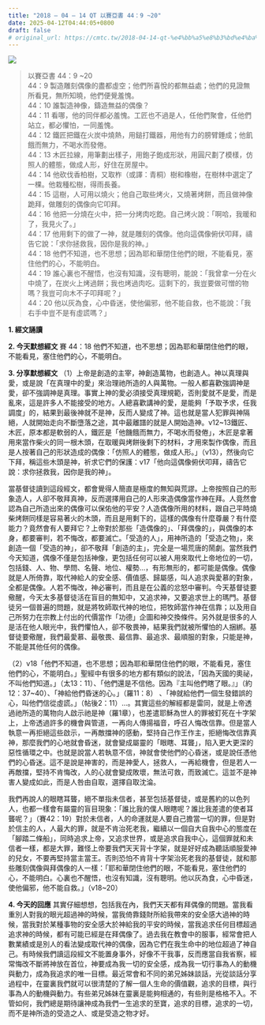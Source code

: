 ```yaml
---
title: "2018 – 04 – 14 QT 以賽亞書 44：9 ~20"
date: 2025-04-12T04:44:05+0800
draft: false
# original_url: https://cmtc.tw/2018-04-14-qt-%e4%bb%a5%e8%b3%bd%e4%ba%9e%e6%9b%b8-44%ef%bc%9a9-20
---
```


![](/images/qt.jpg)
> 以賽亞書 44：9 ~20  
> 44：9 製造雕刻偶像的盡都虛空；他們所喜悅的都無益處；他們的見證無所看見，無所知曉，他們便覺羞愧。  
> 44：10 誰製造神像，鑄造無益的偶像？  
> 44：11 看哪，他的同伴都必羞愧。工匠也不過是人，任他們聚會，任他們站立，都必懼怕，一同羞愧。  
> 44：12 鐵匠把鐵在火炭中燒熱，用鎚打鐵器，用他有力的膀臂錘成；他飢餓而無力，不喝水而發倦。  
> 44：13 木匠拉線，用筆劃出樣子，用鉋子鉋成形狀，用圓尺劃了模樣，仿照人的體態，做成人形，好住在房屋中。  
> 44：14 他砍伐香柏樹，又取柞（或譯：青桐）樹和橡樹，在樹林中選定了一棵。他栽種松樹，得雨長養。  
> 44：15 這樹，人可用以燒火；他自己取些烤火，又燒著烤餅，而且做神像跪拜，做雕刻的偶像向它叩拜。  
> 44：16 他把一分燒在火中，把一分烤肉吃飽。自己烤火說：「啊哈，我暖和了，我見火了。」  
> 44：17 他用剩下的做了一神，就是雕刻的偶像。他向這偶像俯伏叩拜，禱告它說：「求你拯救我，因你是我的神。」  
> 44：18 他們不知道，也不思想；因為耶和華閉住他們的眼，不能看見，塞住他們的心，不能明白。  
> 44：19 誰心裏也不醒悟，也沒有知識，沒有聰明，能說：「我曾拿一分在火中燒了，在炭火上烤過餅；我也烤過肉吃。這剩下的，我豈要做可憎的物嗎？我豈可向木不子叩拜呢？」  
> 44：20 他以灰為食，心中昏迷，使他偏邪，他不能自救，也不能說：「我右手中豈不是有虛謊嗎？」

**1. 經文誦讀**

**2.  今天默想經文**
賽 44：18 他們不知道，也不思想；因為耶和華閉住他們的眼，不能看見，塞住他們的心，不能明白。

**3. 分享默想經文**
（1）上帝是創造的主宰，神創造萬物，也創造人。神以真理與愛，或是說「在真理中的愛」來治理祂所造的人與萬物。一般人都喜歡強調神是愛，卻不強調神是真理。事實上神的愛必須接受真理規範，否則愛就不是愛，而是亂來，這是許多人不能接受的地方。人總喜歡講神的愛，是能夠「予取予求，任我調度」的，結果到最後神就不是神，反而人變成了神。這也就是當人犯罪與神隔絕，人就開始走向不斷墮落之途，其中最離譜的就是人開始造神。v12\~13鐵匠、木匠，原本都是軟弱的人，鐵匠是「他饑餓而無力，不喝水而發倦」，木匠是拿著用來當作柴火的同一根木頭，在取暖與烤餅後剩下的材料，才用來製作偶像，而且是人按著自己的形狀造成的偶像：「仿照人的體態，做成人形。」（v13），然後向它下拜，稱這些木頭是神，祈求它們的保護：v17「他向這偶像俯伏叩拜，禱告它說：求你拯救我，因你是我的神」。

當基督徒讀到這段經文，都會覺得人簡直是極度的無知與荒謬。上帝按照自己的形象造人，人卻不敬拜真神，反而選擇用自己的人形來造偶像當作神在拜。人竟然會認為自己所造出來的偶像可以保佑他的平安？人造偶像所用的材料，跟自己平時燒柴烤餅同樣是容易著火的木頭，而且是用剩下的，這樣的偶像有什麼尊嚴？有什麼能力？竟然會有人要拜它？上帝對於那些「造偶像的」、「拜偶像的」，與偶像的本身，都要審判，若不悔改，都要滅亡。「受造的人」，用神所造的「受造之物」，來創造一個「受造的神」，卻不敬拜「創造的主」，完全是一場荒唐的鬧劇。當然我們今天知道，偶像不僅是包括神像，更包括任何可以被人用來取代上帝地位的一切，包括錢、人、物、學問、名聲、地位、權勢…，有形無形的，都可能是偶像。偶像就是人所倚靠，取代神給人的安全感、價值感、歸屬感，叫人追求與愛慕的對象，全都是偶像。人若不悔改，神必審判，而且是在公義的忿怒中審判。今天基督徒要儆醒，今天太多基督徒活在盲目的無知中，又追求神，又要追求世上的瑪門。基督徒另一個普遍的問題，就是將牧師取代神的地位，把牧師當作神在信靠；以及用自己所努力在宗教上付出的代價當作「功德」企圖和神交換條件。另外就是很多的人是活在他人眼光中，我們懼怕人，卻不敬畏神，結果我們就被所懼怕的人捆綁。基督徒要儆醒，我們最愛慕、最敬畏、最信靠、最追求、最順服的對象，只能是神，不能是其他任何的偶像。

（2）v18「他們不知道，也不思想；因為耶和華閉住他們的眼，不能看見，塞住他們的心，不能明白。」聖經中有很多的地方都有類似的說法，「因為天國的奧祕，不叫他們知道。」（太13：11）、「他們還是不信他。因為『主叫他們瞎了眼。』」（約12：37\~40）、「神給他們昏迷的心。」（羅11：8） 、「神就給他們一個生發錯誤的心，叫他們信從虛謊。」（帖後2：11）…。其實這些的解經都是雷同，就是上帝透過祂所造的萬物向人啟示祂是神（羅1章），也差遣耶穌為世人的罪被釘死在十字架上，上帝透過許多的機會與管道，一再向人傳揚福音，呼召人悔改信靠。但是當人執意一再拒絕這些啟示，一再敵擋神的感動，堅持自己作王作主，拒絕悔改信靠真神，那麼我們的心地就會昏迷，就會變成屬靈的「眼瞎、耳聾」，陷入更大更深的惡性循環之中。也就是說當人若執意不信，神就會使他們的心昏迷，或是說任憑他們的心昏迷。這不是說是神害的，而是神愛人，拯救人，一再給機會，但是若人一再敵擋，堅持不肯悔改，人的心就會變成敗壞，無法可救，而致滅亡。這並不是神害人變成如此，而是人咎由自取，選擇自取沈淪。

我們再說人的眼瞎耳聾，絕不單指未信者，甚至包括基督徒，或是舊約的以色列人，也都一樣會有屬靈的盲目現象：「誰比我的僕人眼瞎呢？誰比我差遣的使者耳聾呢？」（賽42：19）對於未信者，人的命運就是人要自己擔當一切的罪，但是對於信主的人，人最大的罪，就是不肯治死老我，繼續以一個自大自我中心的態度在「腳踏二條船」，同時追求上帝，又追求世界，或是追求自我中心，這個罪就和未信者一樣，都是大罪，難怪上帝要我們天天背十字架，就是好好成為聽話順服愛神的兒女，不要再堅持當主當王。否則恐怕不肯背十字架治死老我的基督徒，就和那些雕刻偶像與拜偶像的人一樣：「耶和華閉住他們的眼，不能看見，塞住他們的心，不能明白。心裏也不醒悟，也沒有知識，沒有聰明。他以灰為食，心中昏迷，使他偏邪，他不能自救。」（v18\~20）

**4. 今天的回應**
其實仔細想想，包括我在內，我們天天都有拜偶像的問題。當我看重別人對我的眼光超過神的時候，當我倚靠錢財所給我帶來的安全感大過神的時候，當我對於某種事物的安全感大於神給我的平安的時候，當我追求任何目標超過追求神的時候，都有可能已經是在拜偶像了。過去我在教會中的服事，經常會把人數業績或是別人的看法變成取代神的偶像，因為它們在我生命中的地位超過了神自己。有時候我們讀這段經文不能置身事外，好像不干我事，反而應當自我省察，經常悔改不斷將神放在首位，神要成為我一切的安全感，成為我一切行事為人的動機與動力，成為我追求的唯一目標。最近常會和不同的弟兄姊妹談話，光從談話分享過程中，在靈裏我們就可以很清楚的了解一個人生命的價值觀，追求的目標，與行事為人的動機與動力。有些弟兄姊妹在靈裏是能夠相通的，有些則是格格不入。不管如何，我們總是期待讓神成為我們一生追求的至寶，追求的目標，追求的一切，而不是神所造的受造之人、或是受造之物才好。
